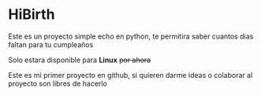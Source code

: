# HiBirth

Este es un proyecto simple echo en python, te permitira saber cuantos dias faltan para tu cumpleaños

Solo estara disponible para **Linux**  ~~por ahora~~

Este es mi primer proyecto en github, si quieren darme ideas o colaborar al proyecto son libres de hacerlo
